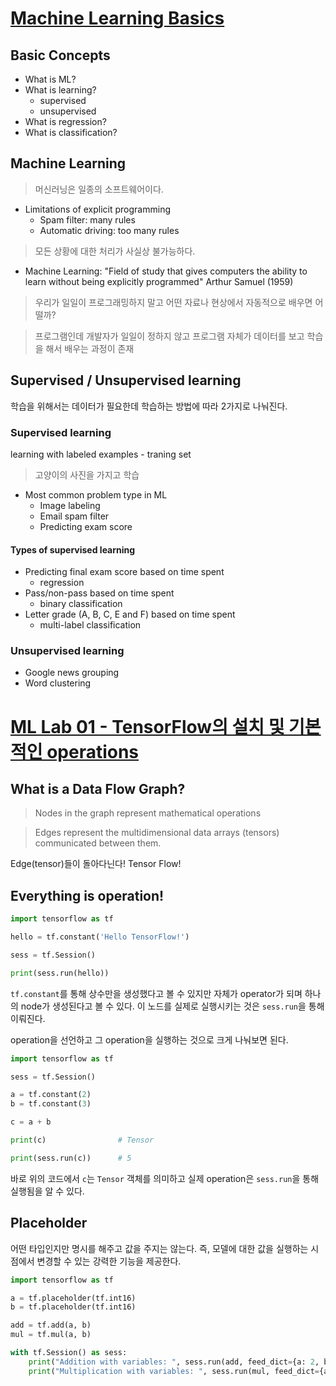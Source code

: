 # [Machine Learning Basics](https://www.youtube.com/watch?v=qPMeuL2LIqY)

## Basic Concepts

- What is ML?
- What is learning?
  - supervised
  - unsupervised
- What is regression?
- What is classification?

## Machine Learning

> 머신러닝은 일종의 소프트웨어이다.

- Limitations of explicit programming
  - Spam filter: many rules
  - Automatic driving: too many rules
  
> 모든 상황에 대한 처리가 사실상 불가능하다.

- Machine Learning: "Field of study that gives computers the ability to learn without being explicitly programmed" Arthur Samuel (1959)

> 우리가 일일이 프로그래밍하지 말고 어떤 자료나 현상에서 자동적으로 배우면 어떨까?

> 프로그램인데 개발자가 일일이 정하지 않고 프로그램 자체가 데이터를 보고 학습을 해서 배우는 과정이 존재

## Supervised / Unsupervised learning

학습을 위해서는 데이터가 필요한데 학습하는 방법에 따라 2가지로 나눠진다.

### Supervised learning

learning with labeled examples - traning set

> 고양이의 사진을 가지고 학습

- Most common problem type in ML
  - Image labeling
  - Email spam filter
  - Predicting exam score

#### Types of supervised learning

- Predicting final exam score based on time spent
  - regression
- Pass/non-pass based on time spent
  - binary classification
- Letter grade (A, B, C, E and F) based on time spent
  - multi-label classification

### Unsupervised learning

- Google news grouping
- Word clustering

# [ML Lab 01 - TensorFlow의 설치 및 기본적인 operations](https://www.youtube.com/watch?v=cbPjsOivFOs)

## What is a Data Flow Graph?

> Nodes in the graph represent mathematical operations

> Edges represent the multidimensional data arrays (tensors) communicated between them.

Edge(tensor)들이 돌아다닌다! Tensor Flow!

## Everything is operation!

```python
import tensorflow as tf

hello = tf.constant('Hello TensorFlow!')

sess = tf.Session()

print(sess.run(hello))
```

`tf.constant`를 통해 상수만을 생성했다고 볼 수 있지만 자체가 operator가 되며 하나의 node가 생성된다고 볼 수 있다. 이 노드를 실제로 실행시키는 것은 `sess.run`을 통해 이뤄진다.

operation을 선언하고 그 operation을 실행하는 것으로 크게 나눠보면 된다.

```python
import tensorflow as tf

sess = tf.Session()

a = tf.constant(2)
b = tf.constant(3)

c = a + b

print(c)                # Tensor

print(sess.run(c))      # 5
```

바로 위의 코드에서 `c`는 `Tensor` 객체를 의미하고 실제 operation은 `sess.run`을 통해 실행됨을 알 수 있다.

## Placeholder

어떤 타입인지만 명시를 해주고 값을 주지는 않는다. 즉, 모델에 대한 값을 실행하는 시점에서 변경할 수 있는 강력한 기능을 제공한다.

```python
import tensorflow as tf

a = tf.placeholder(tf.int16)
b = tf.placeholder(tf.int16)

add = tf.add(a, b)
mul = tf.mul(a, b)

with tf.Session() as sess:
    print("Addition with variables: ", sess.run(add, feed_dict={a: 2, b: 3}))          # 5
    print("Multiplication with variables: ", sess.run(mul, feed_dict={a: 2, b: 3}))    # 6
```